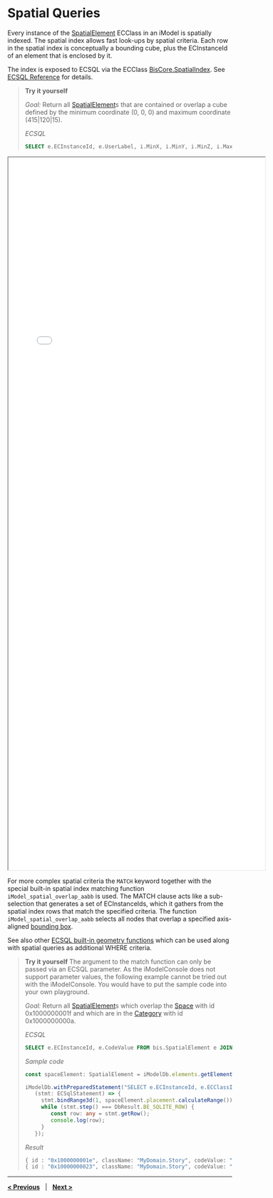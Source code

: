# Spatial Queries

Every instance of the [SpatialElement](../../bis/domains/BisCore.ecschema.md#spatialelement) ECClass in an iModel is spatially indexed. The spatial index allows fast look-ups by spatial criteria. Each row in the spatial index is conceptually a bounding cube, plus the ECInstanceId of an element that is enclosed by it.

The index is exposed to ECSQL via the ECClass [BisCore.SpatialIndex](../../bis/domains/BisCore.ecschema.md#spatialindex). See [ECSQL Reference](../SpatialQueries.md) for details.

> **Try it yourself**
>
> *Goal:* Return all [SpatialElement](../../bis/domains/BisCore.ecschema.md#spatialelement)s that are contained or overlap a cube defined by the minimum coordinate (0, 0, 0) and maximum coordinate (415|120|15).
>
> *ECSQL*
> ```sql
> SELECT e.ECInstanceId, e.UserLabel, i.MinX, i.MinY, i.MinZ, i.MaxX, i.MaxY, i.MaxZ FROM bis.SpatialElement e JOIN bis.SpatialIndex i ON e.ECInstanceId=i.ECInstanceId WHERE i.MinX<=415 AND i.MinY<=120 AND i.MinZ<=15 AND i.MaxX >= 0 AND i.MaxY >= 0 AND i.MaxZ >= 0
> ```
<iframe style="height:40vh; width:60vw" src="/console/?imodel=Bay Town Process Plant&query=SELECT e.ECInstanceId, e.UserLabel, i.MinX, i.MinY, i.MinZ, i.MaxX, i.MaxY, i.MaxZ FROM bis.SpatialElement e JOIN bis.SpatialIndex i ON e.ECInstanceId=i.ECInstanceId WHERE i.MinX<=415 AND i.MinY<=120 AND i.MinZ<=15 AND i.MaxX >= 0 AND i.MaxY >= 0 AND i.MaxZ >= 0"></iframe>

For more complex spatial criteria the `MATCH` keyword together with the special built-in spatial index matching function `iModel_spatial_overlap_aabb` is used. The MATCH clause acts like a sub-selection that generates a set of ECInstanceIds, which it gathers from the spatial index rows that match the specified criteria.
The function `iModel_spatial_overlap_aabb` selects all nodes that overlap a specified axis-aligned [bounding box](../GeometrySqlFuncs.md#imodel_bbox).

See also other [ECSQL built-in geometry functions](../GeometrySqlFuncs.md) which can be used along with spatial queries as additional WHERE criteria.

> **Try it yourself**
> The argument to the match function can only be passed via an ECSQL parameter. As the iModelConsole does not support parameter values, the following example cannot be tried out with the iModelConsole. You would have to put the sample code into your own playground.
>
> *Goal:* Return all [SpatialElement](../../bis/domains/BisCore.ecschema.md#spatialelement)s which overlap the [Space](./MyDomain.ecschema.md#space) with id 0x1000000001f and which are in the [Category](../../bis/domains/BisCore.ecschema.md#category) with id 0x1000000000a.
>
> *ECSQL*
> ```sql
> SELECT e.ECInstanceId, e.CodeValue FROM bis.SpatialElement e JOIN bis.SpatialIndex i ON e.ECInstanceId=i.ECInstanceId WHERE i.ECInstanceId MATCH iModel_spatial_overlap_aabb(?) AND e.Category.Id=0x1000000000a
> ```
> *Sample code*
> ```ts
> const spaceElement: SpatialElement = iModelDb.elements.getElement("0x1000000001f") as SpatialElement;
>
> iModelDb.withPreparedStatement("SELECT e.ECInstanceId, e.ECClassId, e.CodeValue FROM bis.SpatialElement e JOIN bis.SpatialIndex i ON e.ECInstanceId=i.ECInstanceId WHERE i.ECInstanceId MATCH iModel_spatial_overlap_aabb(?) AND e.Category.Id=0x1000000000a",
>    (stmt: ECSqlStatement) => {
>      stmt.bindRange3d(1, spaceElement.placement.calculateRange());
>      while (stmt.step() === DbResult.BE_SQLITE_ROW) {
>         const row: any = stmt.getRow();
>         console.log(row);
>      }
>    });
>```
>
> *Result*
> ```ts
> { id : "0x1000000001e", className: "MyDomain.Story", codeValue: "A-G" }
> { id : "0x10000000023", className: "MyDomain.Story", codeValue: "A-1" }
> ```

---

[**< Previous**](./PolymorphicQueries.md) &nbsp; | &nbsp; [**Next >**](./MetaQueries.md)